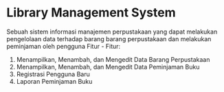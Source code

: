 # Library Management System

Sebuah sistem informasi manajemen perpustakaan yang dapat melakukan pengelolaan data terhadap barang barang perpustakaan dan melakukan peminjaman oleh pengguna
Fitur - Fitur:
1. Menampilkan, Menambah, dan Mengedit Data Barang Perpustakaan
2. Menampilkan, Menambah, dan Mengedit Data Peminjaman Buku
3. Registrasi Pengguna Baru
4. Laporan Peminjaman Buku
